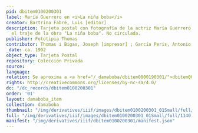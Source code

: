 ```yaml
---
pid: dbitem0100200301
label: María Guerrero en <i>La niña boba</i>
creator: Bartrina Fabré, Luis [editor]
description: Tarjeta postal con fotografía de la actriz María Guerrero vestida con
  el traje de la obra "La niña boba". No circulada.
publisher: Fototipia Thomas
contributor: Thomas i Bigas, Joseph [impresor] ; García Peris, Antonio [fotógrafo]
_date: ca. 1902
object_type: Tarjeta Postal
repository: Colección Privada
source:
language:
relation: Se aproxima a <a href="/_damaboba/dbitem0000190301/">dbitem0000190301</a>
rights: http://creativecommons.org/licenses/by-nc-sa/4.0/
dc: "/dc_records/dbitem0100200301"
order: '01'
layout: damaboba_item
collection: damaboba
thumbnail: "/img/derivatives/iiif/images/dbitem0100200301_01Small/full/250,/0/default.jpg"
full: "/img/derivatives/iiif/images/dbitem0100200301_01Small/full/1140,/0/default.jpg"
manifest: "/img/derivatives/iiif/dbitem0100200301/manifest.json"
---
```

